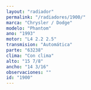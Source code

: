 ```yaml
---
layout: "radiador"
permalink: "/radiadores/1900/"
marca: "Chrysler / Dodge"
modelo: "Phantom"
ano: "1993"
motor: "L4 2.2 2.5"
transmision: "Automática"
parte: "63238"
clima: "Con clima"
alto: "15 7/8"
ancho: "14 3/16"
observaciones: ""
id: "1900"
---
```


